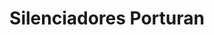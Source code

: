 ---
title: "Silenciadores Porturan"
url: /caracas/silenciadores-porturan/
shop: reparación de automóviles
---